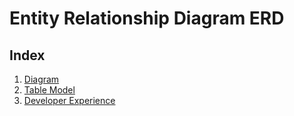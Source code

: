 # Entity Relationship Diagram ERD

## Index
1. [Diagram](diagram/diagram.md)
2. [Table Model](table-model/table_model.md)
3. [Developer Experience](dev-experience/dev_experience.md)